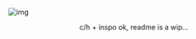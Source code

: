 <p align="center">
    
    
 ![img](https://files.catbox.moe/c2z5vw.gif) </p>
    
<p align="center">c/h + inspo ok, readme is a wip...</p>
